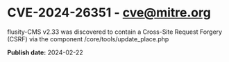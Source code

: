 # CVE-2024-26351 - cve@mitre.org

flusity-CMS v2.33 was discovered to contain a Cross-Site Request Forgery (CSRF) via the component /core/tools/update_place.php

**Publish date:** 2024-02-22
